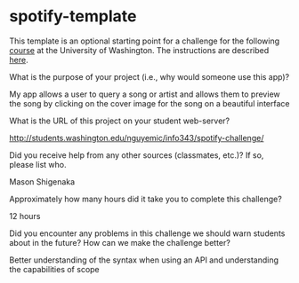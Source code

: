 # spotify-template
This template is an optional starting point for a challenge for the following [course](http://faculty.washington.edu/mikefree/info343/) at the University of Washington.  The instructions are described [here](http://faculty.washington.edu/mikefree/info343/#/challenges/spotify).

What is the purpose of your project (i.e., why would someone use this app)?

My app allows a user to query a song or artist and allows them to preview the song by clicking on the cover image for the song on a beautiful interface

What is the URL of this project on your student web-server?

http://students.washington.edu/nguyemic/info343/spotify-challenge/

Did you receive help from any other sources (classmates, etc.)? If so, please list who.

Mason Shigenaka

Approximately how many hours did it take you to complete this challenge?

12 hours

Did you encounter any problems in this challenge we should warn students about in the future? How can we make the challenge better?

Better understanding of the syntax when using an API and understanding the capabilities of scope
